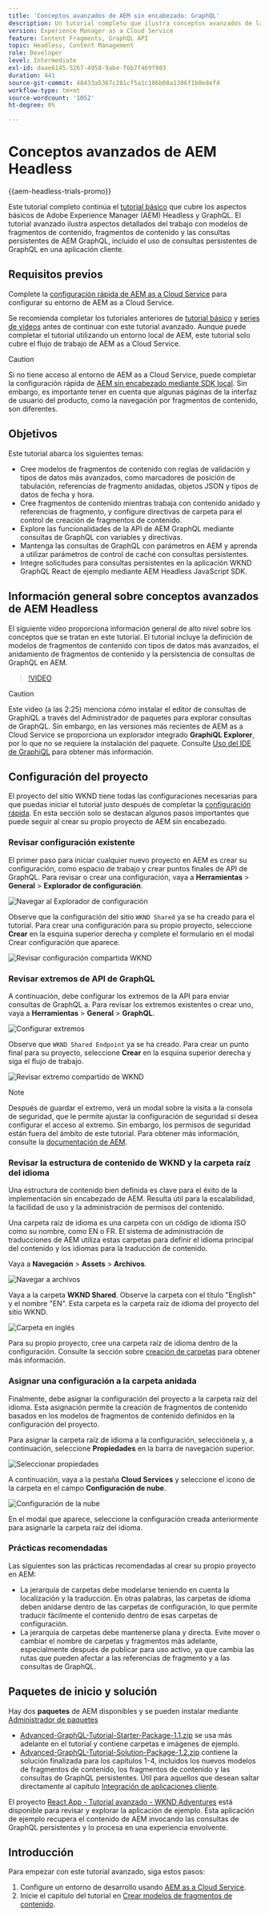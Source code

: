 ```yaml
---
title: 'Conceptos avanzados de AEM sin encabezado: GraphQL'
description: Un tutorial completo que ilustra conceptos avanzados de las API de GraphQL de Adobe Experience Manager (AEM).
version: Experience Manager as a Cloud Service
feature: Content Fragments, GraphQL API
topic: Headless, Content Management
role: Developer
level: Intermediate
exl-id: daae6145-5267-4958-9abe-f6b7f469f803
duration: 441
source-git-commit: 48433a5367c281cf5a1c106b08a1306f1b0e8ef4
workflow-type: tm+mt
source-wordcount: '1052'
ht-degree: 0%

---
```


# Conceptos avanzados de AEM Headless

{{aem-headless-trials-promo}}

Este tutorial completo continúa el [tutorial básico](../multi-step/overview.md) que cubre los aspectos básicos de Adobe Experience Manager (AEM) Headless y GraphQL. El tutorial avanzado ilustra aspectos detallados del trabajo con modelos de fragmentos de contenido, fragmentos de contenido y las consultas persistentes de AEM GraphQL, incluido el uso de consultas persistentes de GraphQL en una aplicación cliente.

## Requisitos previos

Complete la [configuración rápida de AEM as a Cloud Service](../quick-setup/cloud-service.md) para configurar su entorno de AEM as a Cloud Service.

Se recomienda completar los tutoriales anteriores de [tutorial básico](../multi-step/overview.md) y [series de vídeos](../video-series/modeling-basics.md) antes de continuar con este tutorial avanzado. Aunque puede completar el tutorial utilizando un entorno local de AEM, este tutorial solo cubre el flujo de trabajo de AEM as a Cloud Service.

>[!CAUTION]
>
>Si no tiene acceso al entorno de AEM as a Cloud Service, puede completar la configuración rápida de [AEM sin encabezado mediante SDK local](https://experienceleague.adobe.com/docs/experience-manager-learn/getting-started-with-aem-headless/graphql/quick-setup/local-sdk.html). Sin embargo, es importante tener en cuenta que algunas páginas de la interfaz de usuario del producto, como la navegación por fragmentos de contenido, son diferentes.



## Objetivos

Este tutorial abarca los siguientes temas:

* Cree modelos de fragmentos de contenido con reglas de validación y tipos de datos más avanzados, como marcadores de posición de tabulación, referencias de fragmento anidadas, objetos JSON y tipos de datos de fecha y hora.
* Cree fragmentos de contenido mientras trabaja con contenido anidado y referencias de fragmento, y configure directivas de carpeta para el control de creación de fragmentos de contenido.
* Explore las funcionalidades de la API de AEM GraphQL mediante consultas de GraphQL con variables y directivas.
* Mantenga las consultas de GraphQL con parámetros en AEM y aprenda a utilizar parámetros de control de caché con consultas persistentes.
* Integre solicitudes para consultas persistentes en la aplicación WKND GraphQL React de ejemplo mediante AEM Headless JavaScript SDK.

## Información general sobre conceptos avanzados de AEM Headless

El siguiente vídeo proporciona información general de alto nivel sobre los conceptos que se tratan en este tutorial. El tutorial incluye la definición de modelos de fragmentos de contenido con tipos de datos más avanzados, el anidamiento de fragmentos de contenido y la persistencia de consultas de GraphQL en AEM.

>[!VIDEO](https://video.tv.adobe.com/v/340035?quality=12&learn=on)

>[!CAUTION]
>
>Este vídeo (a las 2:25) menciona cómo instalar el editor de consultas de GraphiQL a través del Administrador de paquetes para explorar consultas de GraphQL. Sin embargo, en las versiones más recientes de AEM as a Cloud Service se proporciona un explorador integrado **GraphiQL Explorer**, por lo que no se requiere la instalación del paquete. Consulte [Uso del IDE de GraphiQL](https://experienceleague.adobe.com/docs/experience-manager-cloud-service/content/headless/graphql-api/graphiql-ide.html) para obtener más información.


## Configuración del proyecto

El proyecto del sitio WKND tiene todas las configuraciones necesarias para que puedas iniciar el tutorial justo después de completar la [configuración rápida](../quick-setup/cloud-service.md). En esta sección solo se destacan algunos pasos importantes que puede seguir al crear su propio proyecto de AEM sin encabezado.


### Revisar configuración existente

El primer paso para iniciar cualquier nuevo proyecto en AEM es crear su configuración, como espacio de trabajo y crear puntos finales de API de GraphQL. Para revisar o crear una configuración, vaya a **Herramientas** > **General** > **Explorador de configuración**.

![Navegar al Explorador de configuración](assets/overview/create-configuration.png)

Observe que la configuración del sitio `WKND Shared` ya se ha creado para el tutorial. Para crear una configuración para su propio proyecto, seleccione **Crear** en la esquina superior derecha y complete el formulario en el modal Crear configuración que aparece.

![Revisar configuración compartida WKND](assets/overview/review-wknd-shared-configuration.png)

### Revisar extremos de API de GraphQL

A continuación, debe configurar los extremos de la API para enviar consultas de GraphQL a. Para revisar los extremos existentes o crear uno, vaya a **Herramientas** > **General** > **GraphQL**.

![Configurar extremos](assets/overview/endpoints.png)

Observe que `WKND Shared Endpoint` ya se ha creado. Para crear un punto final para su proyecto, seleccione **Crear** en la esquina superior derecha y siga el flujo de trabajo.

![Revisar extremo compartido de WKND](assets/overview/review-wknd-shared-endpoint.png)

>[!NOTE]
>
> Después de guardar el extremo, verá un modal sobre la visita a la consola de seguridad, que le permite ajustar la configuración de seguridad si desea configurar el acceso al extremo. Sin embargo, los permisos de seguridad están fuera del ámbito de este tutorial. Para obtener más información, consulte la [documentación de AEM](https://experienceleague.adobe.com/docs/experience-manager-65/administering/security/security.html?lang=es).

### Revisar la estructura de contenido de WKND y la carpeta raíz del idioma

Una estructura de contenido bien definida es clave para el éxito de la implementación sin encabezado de AEM. Resulta útil para la escalabilidad, la facilidad de uso y la administración de permisos del contenido.

Una carpeta raíz de idioma es una carpeta con un código de idioma ISO como su nombre, como EN o FR. El sistema de administración de traducciones de AEM utiliza estas carpetas para definir el idioma principal del contenido y los idiomas para la traducción de contenido.

Vaya a **Navegación** > **Assets** > **Archivos**.

![Navegar a archivos](assets/overview/files.png)

Vaya a la carpeta **WKND Shared**. Observe la carpeta con el título &quot;English&quot; y el nombre &quot;EN&quot;. Esta carpeta es la carpeta raíz de idioma del proyecto del sitio WKND.

![Carpeta en inglés](assets/overview/english.png)

Para su propio proyecto, cree una carpeta raíz de idioma dentro de la configuración. Consulte la sección sobre [creación de carpetas](/help/headless-tutorial/graphql/advanced-graphql/author-content-fragments.md#create-folders) para obtener más información.

### Asignar una configuración a la carpeta anidada

Finalmente, debe asignar la configuración del proyecto a la carpeta raíz del idioma. Esta asignación permite la creación de fragmentos de contenido basados en los modelos de fragmentos de contenido definidos en la configuración del proyecto.

Para asignar la carpeta raíz de idioma a la configuración, selecciónela y, a continuación, seleccione **Propiedades** en la barra de navegación superior.

![Seleccionar propiedades](assets/overview/properties.png)

A continuación, vaya a la pestaña **Cloud Services** y seleccione el icono de la carpeta en el campo **Configuración de nube**.

![Configuración de la nube](assets/overview/cloud-conf.png)

En el modal que aparece, seleccione la configuración creada anteriormente para asignarle la carpeta raíz del idioma.

### Prácticas recomendadas

Las siguientes son las prácticas recomendadas al crear su propio proyecto en AEM:

* La jerarquía de carpetas debe modelarse teniendo en cuenta la localización y la traducción. En otras palabras, las carpetas de idioma deben anidarse dentro de las carpetas de configuración, lo que permite traducir fácilmente el contenido dentro de esas carpetas de configuración.
* La jerarquía de carpetas debe mantenerse plana y directa. Evite mover o cambiar el nombre de carpetas y fragmentos más adelante, especialmente después de publicar para uso activo, ya que cambia las rutas que pueden afectar a las referencias de fragmento y a las consultas de GraphQL.

## Paquetes de inicio y solución

Hay dos **paquetes** de AEM disponibles y se pueden instalar mediante [Administrador de paquetes](/help/headless-tutorial/graphql/advanced-graphql/author-content-fragments.md#sample-content)

* [Advanced-GraphQL-Tutorial-Starter-Package-1.1.zip](/help/headless-tutorial/graphql/advanced-graphql/assets/tutorial-files/Advanced-GraphQL-Tutorial-Starter-Package-1.1.zip) se usa más adelante en el tutorial y contiene carpetas e imágenes de ejemplo.
* [Advanced-GraphQL-Tutorial-Solution-Package-1.2.zip](/help/headless-tutorial/graphql/advanced-graphql/assets/tutorial-files/Advanced-GraphQL-Tutorial-Solution-Package-1.2.zip) contiene la solución finalizada para los capítulos 1-4, incluidos los nuevos modelos de fragmentos de contenido, los fragmentos de contenido y las consultas de GraphQL persistentes. Útil para aquellos que desean saltar directamente al capítulo [Integración de aplicaciones cliente](/help/headless-tutorial/graphql/advanced-graphql/client-application-integration.md).


El proyecto [React App - Tutorial avanzado - WKND Adventures](https://github.com/adobe/aem-guides-wknd-graphql/blob/main/advanced-tutorial/README.md) está disponible para revisar y explorar la aplicación de ejemplo. Esta aplicación de ejemplo recupera el contenido de AEM invocando las consultas de GraphQL persistentes y lo procesa en una experiencia envolvente.

## Introducción

Para empezar con este tutorial avanzado, siga estos pasos:

1. Configure un entorno de desarrollo usando [AEM as a Cloud Service](../quick-setup/cloud-service.md).
1. Inicie el capítulo del tutorial en [Crear modelos de fragmentos de contenido](/help/headless-tutorial/graphql/advanced-graphql/create-content-fragment-models.md).
